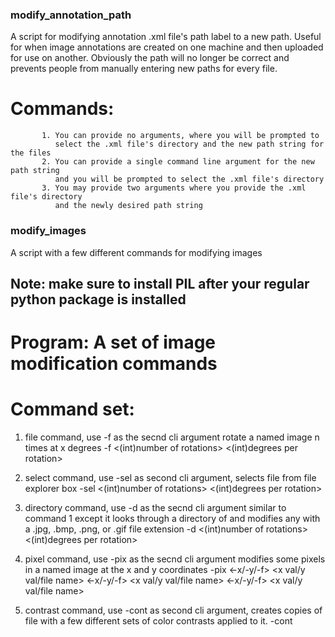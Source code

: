 ### modify_annotation_path ###
A script for modifying annotation .xml file's path label to a new path.
Useful for when image annotations are created on one machine and then uploaded for use on another.
Obviously the path will no longer be correct and prevents people from manually entering new paths for every file.

# Commands: 
           1. You can provide no arguments, where you will be prompted to
              select the .xml file's directory and the new path string for the files
           2. You can provide a single command line argument for the new path string
              and you will be prompted to select the .xml file's directory
           3. You may provide two arguments where you provide the .xml file's directory
              and the newly desired path string

### modify_images ###
A script with a few different commands for modifying images
## Note: make sure to install PIL after your regular python package is installed
# Program: A set of image modification commands
# Command set:
  1)   file command, use -f as the secnd cli argument
       rotate a named image n times at x degrees
       <program name> -f <file name> <(int)number of rotations> <(int)degrees per rotation>
  
  2)   select command, use -sel as second cli argument, selects file from file explorer box
       <program name> -sel <(int)number of rotations> <(int)degrees per rotation>
         
  3)   directory command, use -d as the secnd cli argument
       similar to command 1 except it looks through a directory of and
       modifies any with a .jpg, .bmp, .png, or .gif file extension
       <program name> -d <directory of images> <(int)number of rotations> <(int)degrees per rotation>
         
  4)   pixel command, use -pix as the secnd cli argument
       modifies some pixels in a named image at the x and y coordinates
       <program name> -pix <-x/-y/-f> <x val/y val/file name> <-x/-y/-f> <x val/y val/file name> <-x/-y/-f> <x val/y val/file name>
         
  5)   contrast command, use -cont as second cli argument, creates copies of file with
       a few different sets of color contrasts applied to it.
       <program name> -cont
